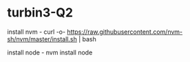 # turbin3-Q2

install nvm - curl -o- https://raw.githubusercontent.com/nvm-sh/nvm/master/install.sh | bash

install node - nvm install node

